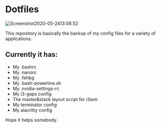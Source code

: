 # Dotfiles

![Screenshot2020-05-2413:08:52](https://user-images.githubusercontent.com/65104127/82980825-e8c27880-9fd9-11ea-94dc-837b4e2ff46d.png)

This repository is basically the backup of my config files for a variety of applications.

## Currently it has:

- My .bashrc
- My .nanorc
- My .fehbg
- My .bash-powerline.sh
- My .nvidia-settings-rc
- My i3-gaps config
- The master&stack layout script for i3wm
- My terminator config
- My alacritty config

Hope it helps somebody.
